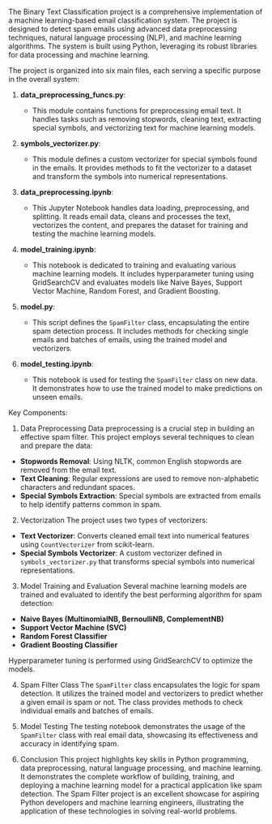 The Binary Text Classification project is a comprehensive implementation of a machine learning-based email classification system. The project is designed to detect spam emails using advanced data preprocessing techniques, natural language processing (NLP), and machine learning algorithms. The system is built using Python, leveraging its robust libraries for data processing and machine learning.


The project is organized into six main files, each serving a specific purpose in the overall system:

1. **data_preprocessing_funcs.py**:
    - This module contains functions for preprocessing email text. It handles tasks such as removing stopwords, cleaning text, extracting special symbols, and vectorizing text for machine learning models.

2. **symbols_vectorizer.py**:
    - This module defines a custom vectorizer for special symbols found in the emails. It provides methods to fit the vectorizer to a dataset and transform the symbols into numerical representations.

3. **data_preprocessing.ipynb**:
    - This Jupyter Notebook handles data loading, preprocessing, and splitting. It reads email data, cleans and processes the text, vectorizes the content, and prepares the dataset for training and testing the machine learning models.

4. **model_training.ipynb**:
    - This notebook is dedicated to training and evaluating various machine learning models. It includes hyperparameter tuning using GridSearchCV and evaluates models like Naive Bayes, Support Vector Machine, Random Forest, and Gradient Boosting.

5. **model.py**:
    - This script defines the `SpamFilter` class, encapsulating the entire spam detection process. It includes methods for checking single emails and batches of emails, using the trained model and vectorizers.

6. **model_testing.ipynb**:
    - This notebook is used for testing the `SpamFilter` class on new data. It demonstrates how to use the trained model to make predictions on unseen emails.

Key Components:

1. Data Preprocessing
Data preprocessing is a crucial step in building an effective spam filter. This project employs several techniques to clean and prepare the data:

- **Stopwords Removal**: Using NLTK, common English stopwords are removed from the email text.
- **Text Cleaning**: Regular expressions are used to remove non-alphabetic characters and redundant spaces.
- **Special Symbols Extraction**: Special symbols are extracted from emails to help identify patterns common in spam.

2. Vectorization
The project uses two types of vectorizers:

- **Text Vectorizer**: Converts cleaned email text into numerical features using `CountVectorizer` from scikit-learn.
- **Special Symbols Vectorizer**: A custom vectorizer defined in `symbols_vectorizer.py` that transforms special symbols into numerical representations.

3. Model Training and Evaluation
Several machine learning models are trained and evaluated to identify the best performing algorithm for spam detection:

- **Naive Bayes (MultinomialNB, BernoulliNB, ComplementNB)**
- **Support Vector Machine (SVC)**
- **Random Forest Classifier**
- **Gradient Boosting Classifier**

Hyperparameter tuning is performed using GridSearchCV to optimize the models.

4. Spam Filter Class
The `SpamFilter` class encapsulates the logic for spam detection. It utilizes the trained model and vectorizers to predict whether a given email is spam or not. The class provides methods to check individual emails and batches of emails.

5. Model Testing
The testing notebook demonstrates the usage of the `SpamFilter` class with real email data, showcasing its effectiveness and accuracy in identifying spam.

6. Conclusion
This project highlights key skills in Python programming, data preprocessing, natural language processing, and machine learning. It demonstrates the complete workflow of building, training, and deploying a machine learning model for a practical application like spam detection. The Spam Filter project is an excellent showcase for aspiring Python developers and machine learning engineers, illustrating the application of these technologies in solving real-world problems.
